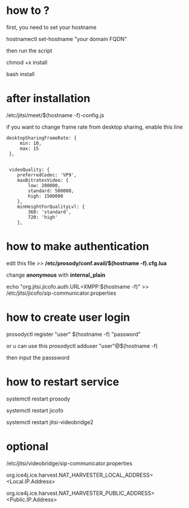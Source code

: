 # how to ?
first, you need to set your hostname

hostnamectl set-hostname "your domain FQDN"

then run the script

chmod +x install

bash install


# after installation
/etc/jitsi/meet/$(hostname -f)-config.js

if you want to change frame rate from desktop sharing, enable this line

    desktopSharingFrameRate: {
         min: 10,
         max: 15
     },


     videoQuality: {
        preferredCodec: 'VP9',
        maxBitratesVideo: {
            low: 200000,
            standard: 500000,
            high: 1500000
        },
        minHeightForQualityLvl: {
            360: 'standard',
            720: 'high'
        },



# how to make authentication
edit this file >> **/etc/prosody/conf.avail/$(hostname -f).cfg.lua**

change **anonymous** with **internal_plain**

echo "org.jitsi.jicofo.auth.URL=XMPP:$(hostname -f)" >> /etc/jitsi/jicofo/sip-communicator.properties

# how to create user login
prosodyctl register "user" $(hostname -f) "password"

or u can use this prosodyctl adduser "user"@$(hostname -f)

then input the passsword


# how to restart service
systemctl restart prosody

systemctl restart jicofo

systemctl restart jitsi-videobridge2


# optional

/etc/jitsi/videobridge/sip-communicator.properties

org.ice4j.ice.harvest.NAT_HARVESTER_LOCAL_ADDRESS=<Local.IP.Address>

org.ice4j.ice.harvest.NAT_HARVESTER_PUBLIC_ADDRESS=<Public.IP.Address>


